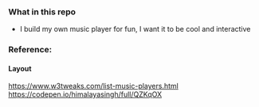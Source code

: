### What in this repo
- I build my own music player for fun, I want it to be cool and interactive

### Reference:

#### Layout
https://www.w3tweaks.com/list-music-players.html
https://codepen.io/himalayasingh/full/QZKqOX